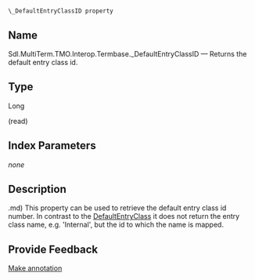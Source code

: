 

# 
    \_DefaultEntryClassID property




## Name

Sdl.MultiTerm.TMO.Interop.Termbase.\_DefaultEntryClassID —          Returns the default entry class id.



## Type

Long

(read)



## Index Parameters
*none*


## Description


.md)
This property can be used to retrieve the default entry class id number. In contrast to the [DefaultEntryClass](Sdl.MultiTerm.TMO.Interop.Termbase.DefaultEntryClass.md) it does not return the entry class name, e.g. 'Internal', but the id to which the name is mapped.



## Provide Feedback

[Make annotation](mailto:sdk-feedback@sdl.com&amp;subject=Reference%20for%20Sdl.MultiTerm.TMO.Interop.Termbase._DefaultEntryClassID)

